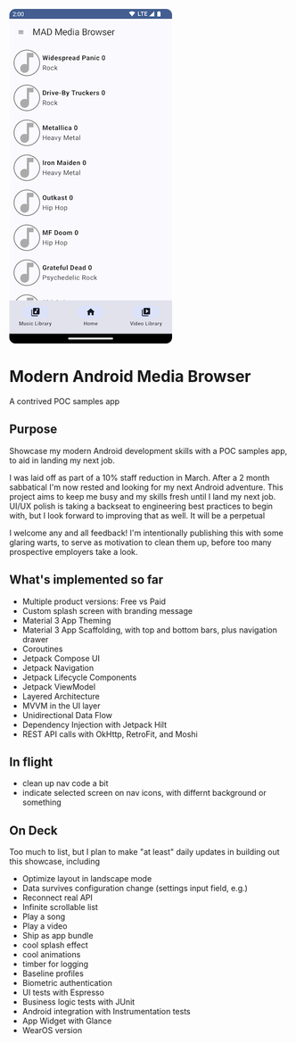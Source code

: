 ![Band List Screen](docs/images/BandListScreenNew.png)


# Modern Android Media Browser
A contrived POC samples app

## Purpose
Showcase my modern Android development skills with a POC samples app, to aid in landing my next job.

I was laid off as part of a 10% staff reduction in March. After a 2 month sabbatical I'm now rested and looking for my next Android adventure.
This project aims to keep me busy and my skills fresh until I land my next job. UI/UX polish is taking a backseat to engineering best practices to 
begin with, but I look forward to improving that as well. It will be a perpetual 

I welcome any and all feedback! I'm intentionally publishing this with some glaring warts, to serve as motivation to clean them up, before
too many prospective employers take a look. 

## What's implemented so far
- Multiple product versions: Free vs Paid
- Custom splash screen with branding message
- Material 3 App Theming
- Material 3 App Scaffolding, with top and bottom bars, plus navigation drawer
- Coroutines
- Jetpack Compose UI
- Jetpack Navigation
- Jetpack Lifecycle Components
- Jetpack ViewModel 
- Layered Architecture
- MVVM in the UI layer
- Unidirectional Data Flow
- Dependency Injection with Jetpack Hilt
- REST API calls with OkHttp, RetroFit, and Moshi

## In flight
- clean up nav code a bit
- indicate selected screen on nav icons, with differnt background or something

## On Deck
Too much to list, but I plan to make "at least" daily updates in building out this showcase, including
- Optimize layout in landscape mode
- Data survives configuration change (settings input field, e.g.)
- Reconnect real API
- Infinite scrollable list
- Play a song
- Play a video
- Ship as app bundle
- cool splash effect
- cool animations
- timber for logging
- Baseline profiles
- Biometric authentication
- UI tests with Espresso
- Business logic tests with JUnit
- Android integration with Instrumentation tests
- App Widget with Glance
- WearOS version
